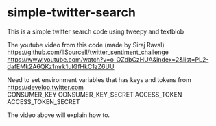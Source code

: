 # simple-twitter-search
This is a simple twitter search code using tweepy and textblob


The youtube video from this code (made by Siraj Raval)
https://github.com/llSourcell/twitter_sentiment_challenge
https://www.youtube.com/watch?v=o_OZdbCzHUA&index=2&list=PL2-dafEMk2A6QKz1mrk1uIGfHkC1zZ6UU

Need to set environment variables that has keys and tokens from https://develop.twitter.com  
  CONSUMER_KEY
  CONSUMER_KEY_SECRET
  ACCESS_TOKEN
  ACCESS_TOKEN_SECRET

The video above will explain how to.
